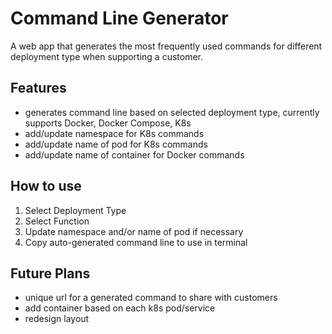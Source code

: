 # Command Line Generator

A web app that generates the most frequently used commands for different deployment type when supporting a customer.

## Features

- generates command line based on selected deployment type, currently supports Docker, Docker Compose, K8s
- add/update namespace for K8s commands
- add/update name of pod for K8s commands
- add/update name of container for Docker commands

## How to use

1. Select Deployment Type
1. Select Function
1. Update namespace and/or name of pod if necessary
1. Copy auto-generated command line to use in terminal

## Future Plans

- unique url for a generated command to share with customers
- add container based on each k8s pod/service
- redesign layout